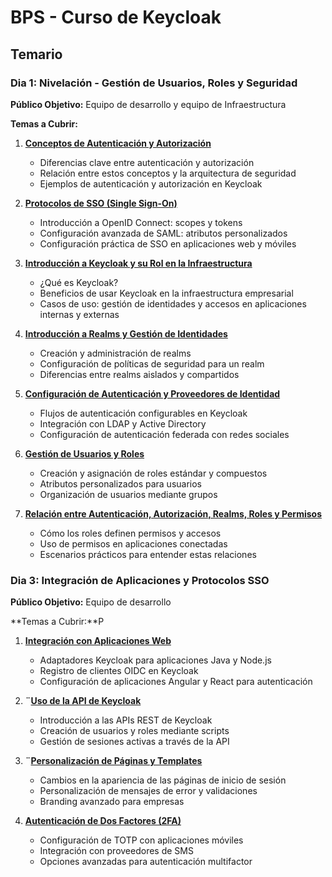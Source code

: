 # BPS - Curso de Keycloak

## Temario

### **Dia 1**: Nivelación - Gestión de Usuarios, Roles y Seguridad

**Público Objetivo:** Equipo de desarrollo y equipo de Infraestructura

**Temas a Cubrir:**

1. **[Conceptos de Autenticación y Autorización](./Dia%201%20-%20Nivelación%20-%20Gestión%20de%20Usuarios%2C%20Roles%20y%20Seguridad/Material/1.%20Autenticación%20y%20autorización.md)**
    
    - Diferencias clave entre autenticación y autorización        
    - Relación entre estos conceptos y la arquitectura de seguridad        
    - Ejemplos de autenticación y autorización en Keycloak
        
2. **[Protocolos de SSO (Single Sign-On)](./Dia%201%20-%20Nivelación%20-%20Gestión%20de%20Usuarios%2C%20Roles%20y%20Seguridad/Material/2.%20Protocolos%20de%20SSO%20(Single%20Sign-On).md)**
    
    - Introducción a OpenID Connect: scopes y tokens        
    - Configuración avanzada de SAML: atributos personalizados        
    - Configuración práctica de SSO en aplicaciones web y móviles
    
3. **[Introducción a Keycloak y su Rol en la Infraestructura](./Dia%201%20-%20Nivelación%20-%20Gestión%20de%20Usuarios%2C%20Roles%20y%20Seguridad/Material/3.%20Introducción%20a%20Keycloak%20y%20su%20rol%20en%20la%20infraestructura.md)**
    
    - ¿Qué es Keycloak?        
    - Beneficios de usar Keycloak en la infraestructura empresarial        
    - Casos de uso: gestión de identidades y accesos en aplicaciones internas y externas

4. **[Introducción a Realms y Gestión de Identidades](./Dia%201%20-%20Nivelación%20-%20Gestión%20de%20Usuarios%2C%20Roles%20y%20Seguridad/Material/4.%20Configuración%20de%20Autenticación%20y%20Proveedores%20de%20Identidad.md)**
    
    - Creación y administración de realms        
    - Configuración de políticas de seguridad para un realm        
    - Diferencias entre realms aislados y compartidos
        
5. **[Configuración de Autenticación y Proveedores de Identidad](./Dia%201%20-%20Nivelación%20-%20Gestión%20de%20Usuarios%2C%20Roles%20y%20Seguridad/Material/5.%20Gestión%20de%20Usuarios%20y%20Roles.md)**
    
    - Flujos de autenticación configurables en Keycloak        
    - Integración con LDAP y Active Directory        
    - Configuración de autenticación federada con redes sociales
        
6. **[Gestión de Usuarios y Roles](./Dia%201%20-%20Nivelación%20-%20Gestión%20de%20Usuarios%2C%20Roles%20y%20Seguridad/Material/6.%20Introducción%20a%20Realms%20y%20Gestión%20de%20Identidades.md)**
    
    - Creación y asignación de roles estándar y compuestos        
    - Atributos personalizados para usuarios        
    - Organización de usuarios mediante grupos
        
7. **[Relación entre Autenticación, Autorización, Realms, Roles y Permisos](./Dia%201%20-%20Nivelación%20-%20Gestión%20de%20Usuarios%2C%20Roles%20y%20Seguridad/Material/7.%20Relación%20entre%20Autenticación%2C%20Autorización%2C%20Realms%2C%20Roles%20y%20Permisos.md)**
    
    - Cómo los roles definen permisos y accesos        
    - Uso de permisos en aplicaciones conectadas        
    - Escenarios prácticos para entender estas relaciones

### **Dia 3**: Integración de Aplicaciones y Protocolos SSO

**Público Objetivo:** Equipo de desarrollo

**Temas a Cubrir:**P

1. **[Integración con Aplicaciones Web]()**
    
    - Adaptadores Keycloak para aplicaciones Java y Node.js        
    - Registro de clientes OIDC en Keycloak        
    - Configuración de aplicaciones Angular y React para autenticación
        
2. **¨[Uso de la API de Keycloak]()**
    
    - Introducción a las APIs REST de Keycloak        
    - Creación de usuarios y roles mediante scripts        
    - Gestión de sesiones activas a través de la API
        
3. **¨[Personalización de Páginas y Templates]()**
    
    - Cambios en la apariencia de las páginas de inicio de sesión        
    - Personalización de mensajes de error y validaciones        
    - Branding avanzado para empresas
        
4. **[Autenticación de Dos Factores (2FA)]()**
    
    - Configuración de TOTP con aplicaciones móviles        
    - Integración con proveedores de SMS        
    - Opciones avanzadas para autenticación multifactor